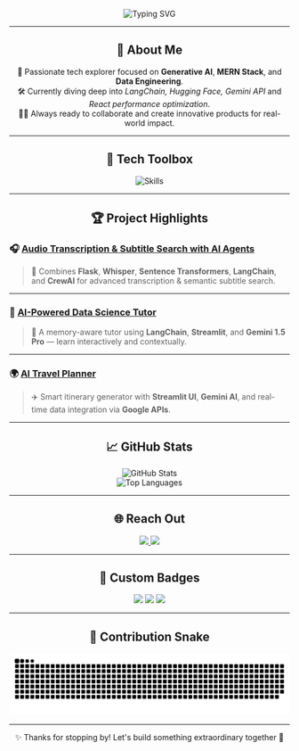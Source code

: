 <!-- Typing Animation -->
<p align="center">
  <img src="https://readme-typing-svg.demolab.com?font=Fira+Code&size=22&duration=3000&pause=800&color=00FFDD&center=true&vCenter=true&width=500&lines=Hey+there!+I'm+Vaishnavi+%F0%9F%91%8B;GGGenerative+AI+%7C+MERN+Stack+Developer+%F0%9F%94%A5;Turning+Ideas+into+Reality+%F0%9F%A7%91%E2%80%8D%F0%9F%92%BB;Welcome+to+My+World!+%F0%9F%8C%8E" alt="Typing SVG" />
</p>

---

<h2 align="center">🚀 About Me</h2>

<p align="center">
🌟 Passionate tech explorer focused on <strong>Generative AI</strong>, <strong>MERN Stack</strong>, and <strong>Data Engineering</strong>.<br/>
🛠️ Currently diving deep into <em>LangChain, Hugging Face, Gemini API</em> and <em>React performance optimization</em>.<br/>
👩‍💻 Always ready to collaborate and create innovative products for real-world impact.
</p>

---

<h2 align="center">🧰 Tech Toolbox</h2>

<p align="center">
  <img src="https://skillicons.dev/icons?i=js,py,react,nodejs,mongodb,git,vscode,flask,streamlit" alt="Skills" />
</p>

---

<h2 align="center">🏆 Project Highlights</h2>

### 🎧 [Audio Transcription & Subtitle Search with AI Agents](https://github.com/Vaishu-Develops/Audio-To-Text-Conversion)
> 🧠 Combines <strong>Flask</strong>, <strong>Whisper</strong>, <strong>Sentence Transformers</strong>, <strong>LangChain</strong>, and <strong>CrewAI</strong> for advanced transcription & semantic subtitle search.

---

### 📘 [AI-Powered Data Science Tutor](https://github.com/Vaishu-Develops/AITutor)
> 🤖 A memory-aware tutor using <strong>LangChain</strong>, <strong>Streamlit</strong>, and <strong>Gemini 1.5 Pro</strong> — learn interactively and contextually.

---

### 🌍 [AI Travel Planner](https://github.com/Vaishu-Develops/data-viz-dashboard)
> ✈️ Smart itinerary generator with <strong>Streamlit UI</strong>, <strong>Gemini AI</strong>, and real-time data integration via <strong>Google APIs</strong>.

---

<h2 align="center">📈 GitHub Stats</h2>

<p align="center">
  <img src="https://github-readme-stats.vercel.app/api?username=Vaishu-Develops&show_icons=true&theme=radical" alt="GitHub Stats" />
  <br/>
  <img src="https://github-readme-stats.vercel.app/api/top-langs/?username=Vaishu-Develops&layout=compact&theme=radical" alt="Top Languages" />
</p>

---

<h2 align="center">🌐 Reach Out</h2>

<p align="center">
  <a href="mailto:vaishnavisudarsanam11@gmail.com">
    <img src="https://img.shields.io/badge/Gmail-D14836?style=for-the-badge&logo=gmail&logoColor=white"/>
  </a>
  <a href="https://www.linkedin.com/in/vaishnavi-s-629813269">
    <img src="https://img.shields.io/badge/LinkedIn-0077B5?style=for-the-badge&logo=linkedin&logoColor=white"/>
  </a>
</p>

---

<h2 align="center">🎯 Custom Badges</h2>

<p align="center">
  <img src="https://img.shields.io/badge/Open%20to%20Work-%F0%9F%9A%80-green?style=for-the-badge"/>
  <img src="https://img.shields.io/badge/Generative%20AI%20Fan-%F0%9F%96%A5%EF%B8%8F-blueviolet?style=for-the-badge"/>
  <img src="https://img.shields.io/badge/Learning-MERN%20Stack-yellow?style=for-the-badge"/>
</p>

---

<h2 align="center">🐍 Contribution Snake</h2>

<p align="center">
  <img src="https://raw.githubusercontent.com/Platane/snk/output/github-contribution-grid-snake.svg" alt="Snake animation" />
</p>

---

<p align="center">
✨ Thanks for stopping by! Let's build something extraordinary together 🚀
</p>
